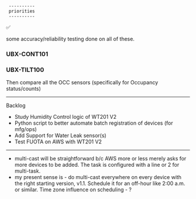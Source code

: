      ----------
     priorities
     ----------
 ✅ 

some accuracy/reliability testing done on all of these.
### UBX-CONT101
### UBX-TILT100
Then compare all the OCC sensors (specifically for Occupancy status/counts)

---

Backlog

* Study Humidity Control logic of WT201 V2
* Python script to better automate batch registration of devices (for mfg/ops)
* Add Support for Water Leak sensor(s)
* Test FUOTA on AWS with WT201 V2

---

* multi-cast will be straightforward b/c AWS more or less merely asks for more devices to be added.
    The task is configured with a line or 2 for multi-task.
* my present sense is - do multi-cast everywhere on every device with the right starting version, v1.1.
  Schedule it for an off-hour like 2:00 a.m. or similar.  Time zone influence on scheduling - ?

